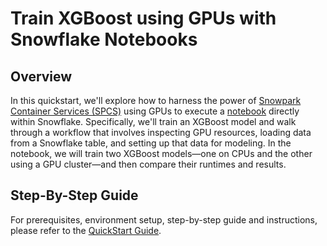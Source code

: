 # Train XGBoost using GPUs with Snowflake Notebooks

## Overview

In this quickstart, we'll explore how to harness the power of [Snowpark Container Services (SPCS)](https://docs.snowflake.com/en/LIMITEDACCESS/snowsight-notebooks/ui-snowsight-notebooks-runtime) using GPUs to execute a [notebook](https://docs.snowflake.com/en/user-guide/ui-snowsight/notebooks) directly within Snowflake. Specifically, we'll train an XGBoost model and walk through a workflow that involves inspecting GPU resources, loading data from a Snowflake table, and setting up that data for modeling. In the notebook, we will train two XGBoost models—one on CPUs and the other using a GPU cluster—and then compare their runtimes and results. 

## Step-By-Step Guide

For prerequisites, environment setup, step-by-step guide and instructions, please refer to the [QuickStart Guide](https://quickstarts.snowflake.com/guide/train-an-xgboost-model-with-gpus-using-snowflake-notebooks/index.html).

